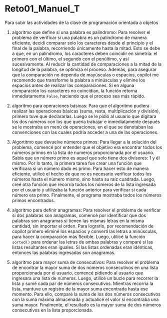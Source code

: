 # Reto01_Manuel_T
Para subir las actividades de la clase de programación orientada a objetos
1. algoritmo que define si una palabra es palíndromo: Para resolver el problema de verificar si una palabra es un palíndromo de manera eficiente, decidí comparar solo los caracteres desde el principio y el final de la palabra, recorriendo únicamente hasta la mitad. Esto se debe a que, en un palíndromo, los caracteres deben coincidir en simetría: el primero con el último, el segundo con el penúltimo, y así sucesivamente. Al reducir la cantidad de comparaciones a la mitad de la longitud de la palabra, se optimiza el proceso. Además, para asegurar que la comparación no dependa de mayúsculas o espacios, copilot me recomendo que transforme la palabra a minúsculas y elimine los espacios antes de realizar las comparaciones. Si en alguna comparación los caracteres no coincidian, la función retorna inmediatamente `False`, haciendo que el proceso sea más rápido.

2. algoritmo para operaciones básicas: Para que el algoritmo pudiera realizar las operaciones básicas (suma, resta, multiplicación y división), primero tuve que declararlas. Luego se le pidió al usuario que digitara los dos números con los que quería trabajar e inmediatamente después se le mostraba un menú de operaciones, en el que se denotaban las convenciones con las cuales podría acceder a una de las operaciones.

3. Algortitmo que devuelve números primos: Para llegar a la solución del problema, comencé por entender que el objetivo era encontrar todos los números primos en la lista de numeros proporcionada por el usuario. Sabía que un número primo es aquel que solo tiene dos divisores: 1 y él mismo. Por lo tanto, la primera tarea fue crear una función que verificara si un número dado es primo. Para hacer esto de manera eficiente, utilicé el hecho de que no es necesario verificar todos los números hasta el número mismo, sino hasta su raíz cuadrada. Luego, creé otra función que recorría todos los números de la lista ingresada por el usuario y utilizaba la función anterior para verificar si cada número era primo. Finalmente, el programa mostraba todos los números primos encontrados.

4. algoritmo para definir anagramas: Para resolver el problema de verificar si dos palabras son anagramas, comencé por identificar que dos palabras son anagramas si tienen las mismas letras en la misma cantidad, sin importar el orden. Para lograrlo, por recomendación de copilot primero eliminé los espacios y convertí las letras a minúsculas, para hacer la comparación más flexible. Luego, utilicé la función `sorted()` para ordenar las letras de ambas palabras y comparé si las listas resultantes eran iguales. Si las listas ordenadas eran idénticas, entonces las palabras ingresadas son anagramas.

5. algoritmo para mayor suma de consecutivos: Para resolver el problema de encontrar la mayor suma de dos números consecutivos en una lista proporcionada por el usuario, comencé pidiendo al usuario que ingresara una lista de números. Luego, utilicé un bucle para recorrer la lista y sumé cada par de números consecutivos. Mientras recorría la lista, mantuve un registro de la mayor suma encontrada hasta ese momento. Para ello, comparé la suma de los dos números consecutivos con la suma máxima almacenada y actualicé el valor si encontraba una suma mayor. Finalmente, el resultado es la mayor suma de dos números consecutivos en la lista proporcionada.

    



